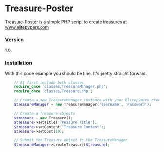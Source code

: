 # Treasure-Poster
Treasure-Poster is a simple PHP script to create treasures at www.elitepvpers.com

### Version
1.0.

### Installation
With this code example you should be fine. It's pretty straight forward.

```php
    // At first include both classes
    require_once 'classes/TreasureManager.php';
    require_once 'classes/Treasure.php';

    // Create a new TreasureManager instance with your Elitepvpers credentials as paramter
    $treasureManager = new TreasureManager('Username', 'Password');

    // Create a Treasure objects
    $treasure = new Treasure();
    $treasure->setTitle('Treasure Title');
    $treasure->setContent('Treasure Content');
    $treasure->setCost(10);

    // Submit the Treasure object to the TreasureManager
    $treasureManager->createTreasure($treasure);
```
